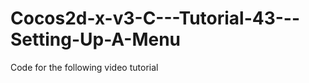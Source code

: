 Cocos2d-x-v3-C---Tutorial-43---Setting-Up-A-Menu
================================================

Code for the following video tutorial 
